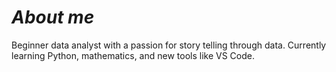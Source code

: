 # *About me* #

Beginner data analyst with a passion for story telling through data. Currently
learning Python, mathematics, and new tools like VS Code.
